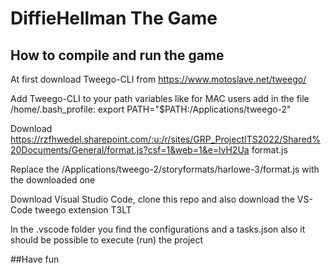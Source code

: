 # DiffieHellman The Game
## How to compile and run the game

At first download Tweego-CLI from https://www.motoslave.net/tweego/ 

Add Tweego-CLI to your path variables like for MAC users add in the file /home/.bash_profile: export PATH="$PATH:/Applications/tweego-2"

Download https://rzfhwedel.sharepoint.com/:u:/r/sites/GRP_ProjectITS2022/Shared%20Documents/General/format.js?csf=1&web=1&e=lvH2Ua format.js

Replace the /Applications/tweego-2/storyformats/harlowe-3/format.js with the downloaded one

Download Visual Studio Code, clone this repo and also download the VS-Code tweego extension T3LT

In the .vscode folder you find the configurations and a tasks.json also it should be possible to execute (run) the project

##Have fun 
